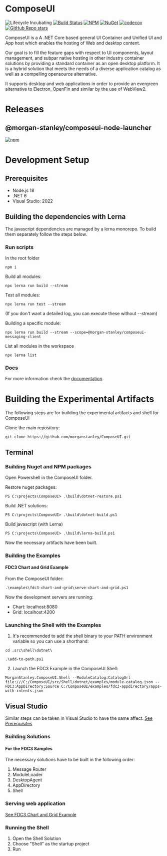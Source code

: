 <!-- Morgan Stanley makes this available to you under the Apache License, Version 2.0 (the "License"). You may obtain a copy of the License at http://www.apache.org/licenses/LICENSE-2.0. See the NOTICE file distributed with this work for additional information regarding copyright ownership. Unless required by applicable law or agreed to in writing, software distributed under the License is distributed on an "AS IS" BASIS, WITHOUT WARRANTIES OR CONDITIONS OF ANY KIND, either express or implied. See the License for the specific language governing permissions and limitations under the License. -->

ComposeUI
=========

![Lifecycle Incubating](https://badgen.net/badge/Lifecycle/Incubating/yellow) [![Build Status](https://github.com/MorganStanley/ComposeUI/actions/workflows/continuous-integration.yml/badge.svg?event=push)](https://github.com/MorganStanley/ComposeUI/actions/workflows/continuous-integration.yml)
[![NPM](https://img.shields.io/npm/v/@morgan-stanley/composeui-node-launcher)](https://www.npmjs.com/package/@morgan-stanley/composeui-node-launcher)
[![NuGet](https://img.shields.io/nuget/v/MorganStanley.ComposeUI.svg?style=flat)](https://www.nuget.org/packages/MorganStanley.ComposeUI/)
[![codecov](https://codecov.io/gh/MorganStanley/ComposeUI/branch/main/graph/badge.svg)](https://codecov.io/gh/MorganStanley/ComposeUI)
[![GitHub Repo stars](https://img.shields.io/github/stars/morganstanley/ComposeUI?style=social)](https://github.com/morganstanley/ComposeUI)


ComposeUI is a A .NET Core based general UI Container and Unified UI and App host which enables the hosting of Web and desktop content.

Our goal is to fill the feature gaps with respect to UI components, layout management, and subpar native hosting in other industry container solutions by providing a standard container as an open desktop platform. It is a hybrid solution that meets the needs of a diverse application catalog as well as a compelling opensource alternative.

It supports desktop and web applications in order to provide an evergreen alternative to Electron, OpenFin and similar by the use of WebView2.

# Releases
## @morgan-stanley/composeui-node-launcher

[![npm](https://img.shields.io/npm/v/@morgan-stanley/composeui-node-launcher)](https://www.npmjs.com/package/@morgan-stanley/composeui-node-launcher)


# Development Setup
## Prerequisites
* Node.js 18
* .NET 6
* Visual Studio: 2022

## Building the dependencies with Lerna

The javascript dependencies are managed by a lerna monorepo. To build them separately follow the steps below.

### Run scripts

In the root folder
```
npm i
```

Build all modules:
```
npx lerna run build --stream
```
Test all modules:
```
npx lerna run test --stream
```
(If you don't want a detailed log, you can execute these without --stream)

Building a specific module:
```
npx lerna run build --stream --scope=@morgan-stanley/composeui-messaging-client
```

List all modules in the workspace
```
npx lerna list
```

### Docs

For more information check the [documentation](https://lerna.js.org/docs/api-reference/commands).


# Building the Experimental Artifacts

The following steps are for building the experimental artifacts and shell for ComposeUI

Clone the main repository:
```
git clone https://github.com/morganstanley/ComposeUI.git
```
## Terminal

### Building Nuget and NPM packages

Open Powershell in the ComposeUI folder.

Restore nuget packages:

```
PS C:\projects\ComposeUI> .\build\dotnet-restore.ps1
```

Build .NET solutions:

```
PS C:\projects\ComposeUI> .\build\dotnet-build.ps1
```
Build javascript (with Lerna)

```
PS C:\projects\ComposeUI> .\build\lerna-build.ps1
```

Now the necessary artifacts have been built.

### Building the Examples

#### FDC3 Chart and Grid Example

From the ComposeUI folder:

```
.\examples\fdc3-chart-and-grid\serve-chart-and-grid.ps1
```
Now the development servers are running:
* Chart: localhost:8080
* Grid: localhost:4200

### Launching the Shell with the Examples

1. It's recommended to add the shell binary to your PATH environment variable so you can use a shorthand:

```
cd .src\shell\dotnet\
```
```
.\add-to-path.ps1
```
2. Launch the FDC3 Example in the ComposeUI Shell:

```
MorganStanley.ComposeUI.Shell --ModuleCatalog:CatalogUrl file:///C:/ComposeUI/src/Shell/dotnet/examples/module-catalog.json --FDC3:AppDirectory:Source C:/ComposeUI/examples/fdc3-appdirectory/apps-with-intents.json
```

## Visual Studio

Similar steps can be taken in Visual Studio to have the same affect.
 [See Prerequisites](##Prerequisites)

### Building Solutions
#### For the FDC3 Samples

The necessary solutions have to be built in the following order:
1. Message Router
2. ModuleLoader
3. DesktopAgent
4. AppDirectory
5. Shell

### Serving web application

[See FDC3 Chart and Grid Example](####FDC3-Chart-and-Grid-Example)

### Running the Shell
1. Open the Shell Solution
2. Choose "Shell" as the startup project
3. Run